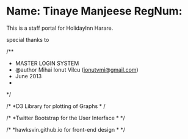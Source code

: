 Name: Tinaye Manjeese
RegNum: 
=====================================================================

This is a staff portal for HolidayInn Harare.

special thanks to

 /**
 * MASTER LOGIN SYSTEM
 * @author Mihai Ionut Vilcu (ionutvmi@gmail.com)
 * June 2013
 *
 */
 
 /*
 *D3 Library for plotting of Graphs
 *
 /
 
 /*
 *Twitter Bootstrap for the User Interface
 *
 */
 
 /*
 *hawksvin.github.io for front-end design
 *
 */